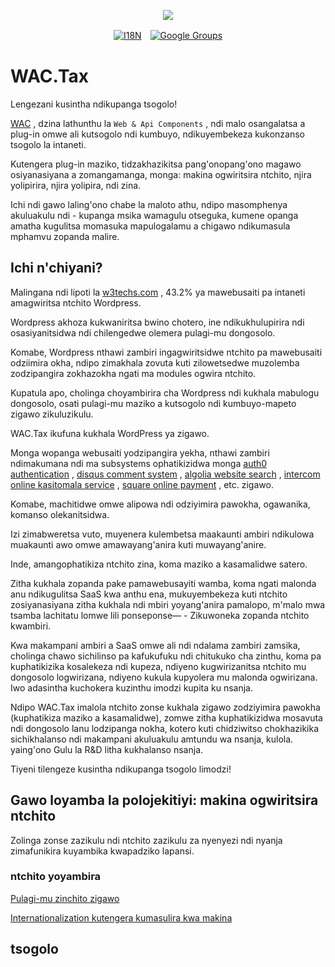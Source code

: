 <p align="center"><a href="https://wac.tax"><img src="https://cdn.jsdelivr.net/gh/wactax/img/logo.svg"/></a></p><p align="center"><a href="https://github.com/wactax/wac.tax/blob/main/doc/README.md#readme"><img alt="I18N" src="https://cdn.jsdelivr.net/gh/wactax/img/t.svg"/></a>　<a href="https://groups.google.com/u/2/g/wactax"><img alt="Google Groups" src="https://cdn.jsdelivr.net/gh/wactax/img/g-groups.svg"/></a></p>

# WAC.Tax

Lengezani kusintha ndikupanga tsogolo!

[WAC](https://wac.tax) , dzina lathunthu la `Web & Api Components` , ndi malo osangalatsa a plug-in omwe ali kutsogolo ndi kumbuyo, ndikuyembekeza kukonzanso tsogolo la intaneti.

Kutengera plug-in maziko, tidzakhazikitsa pang'onopang'ono magawo osiyanasiyana a zomangamanga, monga: makina ogwiritsira ntchito, njira yolipirira, njira yolipira, ndi zina.

Ichi ndi gawo laling'ono chabe la maloto athu, ndipo masomphenya akuluakulu ndi - kupanga msika wamagulu otseguka, kumene opanga amatha kugulitsa momasuka mapulogalamu a chigawo ndikumasula mphamvu zopanda malire.

## Ichi n'chiyani?

Malingana ndi lipoti la [w3techs.com](https://w3techs.com/technologies/details/cm-wordpress) , 43.2% ya mawebusaiti pa intaneti amagwiritsa ntchito Wordpress.

Wordpress akhoza kukwaniritsa bwino chotero, ine ndikukhulupirira ndi osasiyanitsidwa ndi chilengedwe olemera pulagi-mu dongosolo.

Komabe, Wordpress nthawi zambiri ingagwiritsidwe ntchito pa mawebusaiti odziimira okha, ndipo zimakhala zovuta kuti zilowetsedwe muzolemba zodzipangira zokhazokha ngati ma modules ogwira ntchito.

Kupatula apo, cholinga choyambirira cha Wordpress ndi kukhala mabulogu dongosolo, osati pulagi-mu maziko a kutsogolo ndi kumbuyo-mapeto zigawo zikuluzikulu.

WAC.Tax ikufuna kukhala WordPress ya zigawo.

Monga wopanga webusaiti yodzipangira yekha, nthawi zambiri ndimakumana ndi ma subsystems ophatikizidwa monga [auth0 authentication](https://auth0.com) , [disqus comment system](https://disqus.com) , [algolia website search](https://www.algolia.com) , [intercom online kasitomala service](https://www.intercom.com) , [square online payment](https://developer.squareup.com/docs/web-payments/overview) , etc. zigawo.

Komabe, machitidwe omwe alipowa ndi odziyimira pawokha, ogawanika, komanso olekanitsidwa.

Izi zimabweretsa vuto, muyenera kulembetsa maakaunti ambiri ndikulowa muakaunti awo omwe amawayang'anira kuti muwayang'anire.

Inde, amangophatikiza ntchito zina, koma maziko a kasamalidwe satero.

Zitha kukhala zopanda pake pamawebusayiti wamba, koma ngati malonda anu ndikugulitsa SaaS kwa anthu ena, mukuyembekeza kuti ntchito zosiyanasiyana zitha kukhala ndi mbiri yoyang'anira pamalopo, m'malo mwa tsamba lachitatu lomwe lili ponseponse— - Zikuwoneka zopanda ntchito kwambiri.

Kwa makampani ambiri a SaaS omwe ali ndi ndalama zambiri zamsika, cholinga chawo sichilinso pa kafukufuku ndi chitukuko cha zinthu, koma pa kuphatikizika kosalekeza ndi kupeza, ndiyeno kugwirizanitsa ntchito mu dongosolo logwirizana, ndiyeno kukula kupyolera mu malonda ogwirizana. Iwo adasintha kuchokera kuzinthu imodzi kupita ku nsanja.

Ndipo WAC.Tax imalola ntchito zonse kukhala zigawo zodziyimira pawokha (kuphatikiza maziko a kasamalidwe), zomwe zitha kuphatikizidwa mosavuta ndi dongosolo lanu lodzipanga nokha, kotero kuti chidziwitso chokhazikika sichikhalanso ndi makampani akuluakulu amtundu wa nsanja, kulola. yaing'ono Gulu la R&D litha kukhalanso nsanja.

Tiyeni tilengeze kusintha ndikupanga tsogolo limodzi!

## Gawo loyamba la polojekitiyi: makina ogwiritsira ntchito

Zolinga zonse zazikulu ndi ntchito zazikulu za nyenyezi ndi nyanja zimafunikira kuyambika kwapadziko lapansi.

### ntchito yoyambira

[Pulagi-mu zinchito zigawo](./pkg.md)

[Internationalization kutengera kumasulira kwa makina](./i18n.md)

## tsogolo
